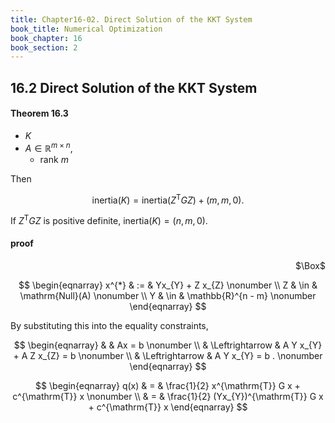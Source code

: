 ```yaml
---
title: Chapter16-02. Direct Solution of the KKT System
book_title: Numerical Optimization
book_chapter: 16
book_section: 2
---
```


## 16.2 Direct Solution of the KKT System

#### Theorem 16.3
* $K$
* $A \in \mathbb{R}^{m \times n}$,
    * rank $m$

Then

$$
    \mathrm{inertia}(K)
    =
    \mathrm{inertia}(Z^{\mathrm{T}}GZ)
    +
    (m, m, 0)
    .
$$

If $Z^{\mathrm{T}}GZ$ is positive definite, $\mathrm{inertia}(K) = (n, m, 0)$.

#### proof


<div class="QED" style="text-align: right">$\Box$</div>

$$
\begin{eqnarray}
    x^{*}
    & := &
        Yx_{Y}
        +
        Z x_{Z}
    \nonumber
    \\
    Z
    & \in &
        \mathrm{Null}(A)
    \nonumber
    \\
    Y
    & \in &
        \mathbb{R}^{n - m}
    \nonumber
\end{eqnarray}
$$

By substituting this into the equality constraints,

$$
\begin{eqnarray}
    & &
        Ax = b
    \nonumber
    \\
    & \Leftrightarrow &
        A Y x_{Y}
        +
        A Z x_{Z}
        = b
    \nonumber
    \\
    & \Leftrightarrow &
        A Y x_{Y}
        = b
    .
    \nonumber
\end{eqnarray}
$$

$$
\begin{eqnarray}
    q(x)
    & = &
        \frac{1}{2}
        x^{\mathrm{T}} G x
        +
        c^{\mathrm{T}}
        x
    \nonumber
    \\
    & = &
        \frac{1}{2}
        (Yx_{Y})^{\mathrm{T}} G x
        +
        c^{\mathrm{T}}
        x
\end{eqnarray}
$$
